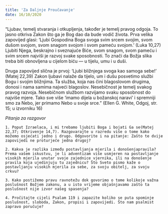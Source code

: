 ```yaml
---
title: 'Za Daljnje Proučavanje'
date: 16/10/2020
---
```


“Ljubav, temelj stvaranja i otkupljenja, također je temelj pravog odgoja. To jasno otkriva Zakon što ga je Bog dao da bude vodič života. Prva velika zapovijed glasi: ‘Ljubi Gospodina Boga svoga svim srcem svojim, svom dušom svojom, svom snagom svojom i svom pameću svojom.’ (Luka 10,27) Ljubiti Njega, beskrajno i sveznajuće Biće, svom snagom, svom pameću i svim srcem najviši je razvoj svake sposobnosti. To znači da Božja slika treba biti obnovljena u cijelom biću — u tijelu, umu i u duši.

Druga zapovijed slična je prvoj: ‘Ljubi bližnjega svoga kao samoga sebe!’ (Matej 22,39) Zakon ljubavi nalaže da tijelo, um i dušu posvetimo službi Bogu i svojim bližnjima. Ta služba, koja nas čini blagoslovom drugima, donosi i nama samima najveći blagoslov. Nesebičnost je temelj svakog pravog razvoja. Nesebičnom službom razvijamo svaku sposobnost do najviše mjere. Tako sve više ‘imamo dijela u božanskoj naravi’ i spremniji smo za Nebo, jer primamo Nebo u svoje srce.” (Ellen G. White, Odgoj, str. 15; u izvorniku 16)

*Pitanja za razgovor*

`1.	Poput Izraelaca, i mi trebamo ljubiti Boga i bojati Ga se(Matej 22,37; Otkrivenje 14,7). Razgovarajte u razredu više o tome kako možemo osjećati jedno i drugo. Odgovorite i na pitanje: Zašto te dvije zapovijedi ne proturječe jedna drugoj?`

`2.	Kakva je razlika između postavljanja mjerila i donošenjapravila? Prema vašem iskustvu, je li adventizam više usmjeren na postavljanje visokih mjerila unutar svoje zajednice vjernika, ili na donošenje pravila koja ujedinjuju tu zajednicu? Što Sveto pismo kaže o postavljanju visokih mjerila za sebe, za svoju obitelj, za svoju crkvu?`

`3.	Kako postižemo pravu ravnotežu dok govorimo o tome kolikoje važna poslušnost Božjem zakonu, a u isto vrijeme objašnjavamo zašto ta poslušnost nije izvor našeg spasenja?`

`4.	Pročitajte cijeli Psalam 119 i zapazite koliko se puta spominje poslušnost, sloboda, Zakon, propisi i zapovijedi. Što nam psalmist zapravo poručuje?`